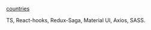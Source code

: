 [countries](https://IharTsykala.github.io/countries)

TS, React-hooks, Redux-Saga, Material UI, Axios, SASS.
